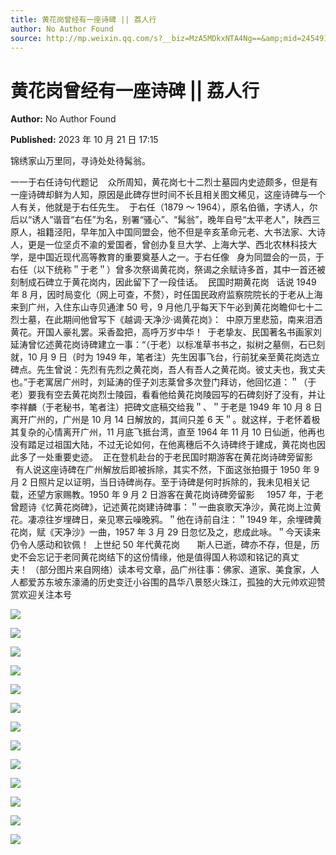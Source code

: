 ```yaml
---
title: 黄花岗曾经有一座诗碑 || 荔人行
author: No Author Found
source: http://mp.weixin.qq.com/s?__biz=MzA5MDkxNTA4Ng==&amp;mid=2454914300&amp;idx=1&amp;sn=aa7f203ca00cffb88ae06385acce5777&amp;chksm=87a3cc9db0d4458b415b5cdfabb234b32a97e6cee7005936379a2b94cfb4be24d7a26280a225&poc_token=HJ_Do2ejHyO-wNZGG8Q1S8FdPgy1YBBEob-nUEme
---
```


# 黄花岗曾经有一座诗碑 || 荔人行

**Author:** No Author Found

**Published:** 2023 年 10 月 21 日 17:15

锦绣家山万里同，寻诗处处待髯翁。

一一于右任诗句代题记    众所周知，黄花岗七十二烈士墓园内史迹颇多，但是有一座诗碑却鲜为人知，原因是此碑存世时间不长且相关图文稀见，这座诗碑与一个人有关，他就是于右任先生。  于右任（1879 ～ 1964），原名伯循，字诱人，尔后以“诱人”谐音“右任”为名，别署“骚心”、“髯翁”，晚年自号“太平老人”，陕西三原人，祖籍泾阳，早年加入中国同盟会，他不但是辛亥革命元老、大书法家、大诗人，更是一位坚贞不渝的爱国者，曾创办复旦大学、上海大学、西北农林科技大学，是中国近现代高等教育的重要奠基人之一。于右任像   身为同盟会的一员，于右任（以下统称＂于老＂）曾多次祭谒黄花岗，祭谒之余赋诗多首，其中一首还被刻制成石碑立于黄花岗内，因此留下了一段佳话。  民国时期黄花岗   话说 1949 年 8 月，因时局变化（网上可查，不赘），时任国民政府监察院院长的于老从上海来到广州，入住东山寺贝通津 50 号，9 月他几乎每天下午必到黄花岗瞻仰七十二烈士墓，在此期间他曾写下《越调·天净沙·谒黄花岗》：  中原万里悲笳，南来泪洒黄花。开国人豪礼罢。采香盈把，高呼万岁中华！  于老挚友、民国著名书画家刘延涛曾忆述黄花岗诗碑建立一事：“（于老）以标准草书书之，拟树之墓侧，石已刻就，10 月 9 日（时为 1949 年，笔者注）先生因事飞台，行前犹亲至黄花岗选立碑点。先生曾说：先烈有先烈之黄花岗，吾人有吾人之黄花岗。彼丈夫也，我丈夫也。”于老寓居广州时，刘延涛的侄子刘志棻曾多次登门拜访，他回忆道：＂（于老）要我有空去黄花岗烈士陵园，看看他给黄花岗陵园写的石碑刻好了没有，并让李祥麟（于老秘书，笔者注）把碑文底稿交给我＂、＂于老是 1949 年 10 月 8 日离开广州的，广州是 10 月 14 日解放的，其间只差 6 天＂。就这样，于老怀着极其复杂的心情离开广州，11 月底飞抵台湾，直至 1964 年 11 月 10 日仙逝，他再也没有踏足过祖国大陆，不过无论如何，在他离穗后不久诗碑终于建成，黄花岗也因此多了一处重要史迹。  正在登机赴台的于老民国时期游客在黄花岗诗碑旁留影       有人说这座诗碑在广州解放后即被拆除，其实不然，下面这张拍摄于 1950 年 9 月 2 日照片足以证明，当日诗碑尚存。至于诗碑是何时拆除的，我未见相关记载，还望方家赐教。1950 年 9 月 2 日游客在黄花岗诗碑旁留影     1957 年，于老曾题诗《忆黄花岗碑》，记述黄花岗建诗碑事：＂一曲哀歌天净沙，黄花岗上泣黄花。凄凉往岁埋碑日，亲见寒云噪晚鸦。＂他在诗前自注：＂1949 年，余埋碑黄花岗，赋《天净沙》一曲，1957 年 3 月 29 日忽忆及之，悲成此咏。＂今天读来仍令人感动和钦佩！  上世纪 50 年代黄花岗       斯人已逝，碑亦不存，但是，历史不会忘记于老同黄花岗结下的这份情缘，他是值得国人称颂和铭记的真丈夫！ （部分图片来自网络）读本号文章，品广州往事：佛家、道家、美食家，人人都爱苏东坡东濠涌的历史变迁小谷围的昌华八景怒火珠江，孤独的大元帅欢迎赞赏欢迎关注本号

![](https://mmbiz.qpic.cn/mmbiz_png/PJWG74pLsMaM3zq9WVvVcp7MeiayTtDQRddqNcCDc9xPibtbF3FwvFYkSK5F3M0qQ4tRMfcjKegibHjJpoZjxJyXA/640)

![](https://mmbiz.qpic.cn/mmbiz_png/PJWG74pLsMaM3zq9WVvVcp7MeiayTtDQRNkco91xnnDmnWSwgWdP9qyVdRI0hiaaupSefguaVGOdXMgRaUg2zHXQ/640)

![](https://mmbiz.qpic.cn/mmbiz_jpg/PJWG74pLsMaM3zq9WVvVcp7MeiayTtDQRW4qffBaWsEbiaS6Kia5Fmu1cZEHYPibiaJVsfX1N1ZbtXWcJ7jPF6BoWOg/640)

![](https://mmbiz.qpic.cn/mmbiz_jpg/PJWG74pLsMaM3zq9WVvVcp7MeiayTtDQRTDzq1PeKBGdxU4bsVrJT4RQuj9Zdz4QcVhib7FkUx2zqC7YLEX25AUg/640)

![](https://mmbiz.qpic.cn/mmbiz_jpg/PJWG74pLsMaM3zq9WVvVcp7MeiayTtDQRwa1icLWNweBuv5Oz3t1jyeRfYtP9zVuhq3S7aRkuqjY2GRdYYLA58Bw/640)

![](https://mmbiz.qpic.cn/mmbiz_jpg/PJWG74pLsMaM3zq9WVvVcp7MeiayTtDQRD5hBMAibnhFOSYyOext9Ml2ibDIMJt6JBGK33TgrMuMN40MmN2FXdoow/640)

![](https://mmbiz.qpic.cn/mmbiz_png/PJWG74pLsMaM3zq9WVvVcp7MeiayTtDQRqt0otebJl6ekM12wsH6D0yRUm2GV7LFUw6T6P9LFzWj0Z7UlRDhdicA/640)

![](https://mmbiz.qpic.cn/mmbiz_jpg/PJWG74pLsMaM3zq9WVvVcp7MeiayTtDQRKVdUlwOB1ozLAibyvASwibUJcSMF61RUU6uMxFMgxOmNlyeOicnafrxvg/640)

![](https://mmbiz.qpic.cn/mmbiz_jpg/PJWG74pLsMaM3zq9WVvVcp7MeiayTtDQRL9H62U0ooKasusJsicbficf2KUsDkicWicrTnXmYfZen2dIKicHSYeFXZ7g/640)

![](https://mmbiz.qpic.cn/mmbiz_png/PJWG74pLsMaM3zq9WVvVcp7MeiayTtDQRYYUxyc4P7srRkBzGXdOhNhT0PsGTica9hIwT1gBNmYgfpKaDAvjibXCw/640)

![](https://mmbiz.qpic.cn/mmbiz_gif/PJWG74pLsMaM3zq9WVvVcp7MeiayTtDQR17laoEF32h1DstsgOKq7QZ1tRzrvsjPPYPqZoXWo26bLeKM1FLsibJg/640)

![](https://mmbiz.qpic.cn/mmbiz_jpg/PJWG74pLsMaM3zq9WVvVcp7MeiayTtDQRHX8SozEwnLW2F3Uaj45xOhdYUgW5DMUUDWYAft6YiaSicX9Mk511icy0Q/640)

![](https://mmbiz.qpic.cn/mmbiz_gif/PJWG74pLsMaM3zq9WVvVcp7MeiayTtDQRrcGicg2QsdfkqYZgghxVlq7ib13bG4HCraE9aFODsYIo85M3IuG5XnsA/640)
